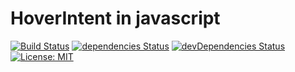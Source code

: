 # HoverIntent in javascript

[![Build Status](https://travis-ci.org/m-davoodi/js-hoverintent.svg?branch=master)](https://travis-ci.org/m-davoodi/js-hoverintent)
[![dependencies Status](https://david-dm.org/m-davoodi/js-hoverintent/status.svg)](https://david-dm.org/m-davoodi/js-hoverintent)
[![devDependencies Status](https://david-dm.org/m-davoodi/js-hoverintent/dev-status.svg)](https://david-dm.org/m-davoodi/js-hoverintent?type=dev)
[![License: MIT](https://img.shields.io/badge/License-MIT-blue.svg)](https://opensource.org/licenses/MIT)
